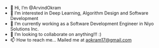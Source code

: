 - 👋 Hi, I’m @ArvindOkram
- 👀 I’m interested in Deep Learning, Algorithm Design and Software Development  
- 🌱 I’m currently working as a Software Development Engineer in Niyo Solutions Inc.
- 💞️ I’m looking to collaborate on anything!!! :)
- 📫 How to reach me... Mailed me at aokram17@gmail.com

<!---
ArvindOkram/ArvindOkram is a ✨ special ✨ repository because its `README.md` (this file) appears on your GitHub profile.
You can click the Preview link to take a look at your changes.
--->
